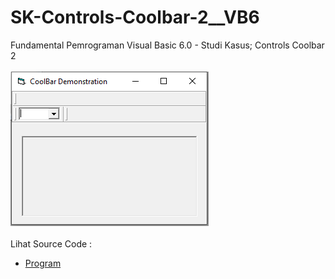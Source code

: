 # SK-Controls-Coolbar-2__VB6
Fundamental Pemrograman Visual Basic 6.0 - Studi Kasus; Controls Coolbar 2<br><br>
<img src="https://github.com/RizkyKhapidsyah/SK-Controls-Coolbar-2__VB6/blob/main/result/001.PNG"><br><br>
Lihat Source Code : <br>
- <a href="https://github.com/RizkyKhapidsyah/SK-Controls-Coolbar-2__VB6/blob/main/frmMain.frm">Program</a>
